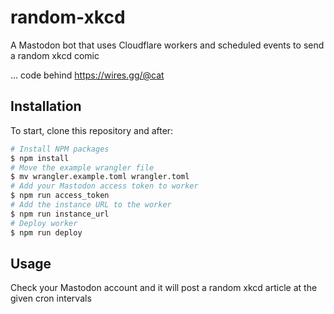 # random-xkcd

A Mastodon bot that uses Cloudflare workers and scheduled events to send a random xkcd comic

... code behind https://wires.gg/@cat

## Installation

To start, clone this repository and after:

```sh
# Install NPM packages
$ npm install
# Move the example wrangler file
$ mv wrangler.example.toml wrangler.toml
# Add your Mastodon access token to worker
$ npm run access_token
# Add the instance URL to the worker
$ npm run instance_url
# Deploy worker
$ npm run deploy
```

## Usage

Check your Mastodon account and it will post a random xkcd article at the given cron intervals
